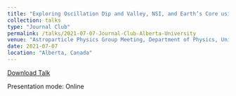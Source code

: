 ```yaml
---
title: "Exploring Oscillation Dip and Valley, NSI, and Earth’s Core using Atmospheric Neutrinos at INO-ICAL"
collection: talks
type: "Journal Club"
permalink: /talks/2021-07-07-Journal-Club-Alberta-University
venue: "Astroparticle Physics Group Meeting, Department of Physics, University of Alberta"
date: 2021-07-07
location: "Alberta, Canada"
---
```


[Download Talk](http://anilak41.github.io/files/talks/2021/University_of_Alberta_Journal_Club.pdf)

Presentation mode: Online

